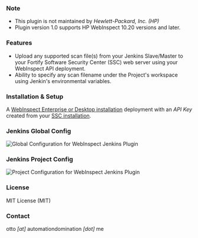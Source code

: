 ### Note ###
- This plugin is not maintained by *Hewlett-Packard, Inc. (HP)*
- Plugin version 1.0 supports HP WebInspect 10.20 versions and later.

### Features ###
- Upload any supported scan file(s) from your Jenkins Slave/Master to your Fortify Software Security Center (SSC) web server using your WebInspect API deployment.
- Ability to specify any scan filename under the Project's workspace using Jenkin's environmental variables.

### Installation & Setup ###
A [WebInspect Enterprise or Desktop installation](https://download.hpsmartupdate.com/webinspect/) deployment with an *API Key* created from your [SSC installation](http://www8.hp.com/us/en/software-solutions/fortify-software-security-tracking/).

### Jenkins Global Config ###
![Global Configuration for WebInspect Jenkins Plugin](https://github.com/jenkinsci/webinspect-plugin/webinspect-plugin/blob/master/images//WebInspectPluginGlobal.png)

### Jenkins Project Config ###
![Project Configuration for WebInspect Jenkins Plugin](https://github.com/jenkinsci/webinspect-plugin/webinspect-plugin/blob/master/images/WebInspectPluginProject.png)

### License ###
MIT License (MIT)

### Contact ###
otto _[at]_ automationdomination _[dot]_ me
